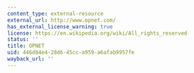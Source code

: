 ```yaml
---
content_type: external-resource
external_url: http://www.opnet.com/
has_external_license_warning: true
license: https://en.wikipedia.org/wiki/All_rights_reserved
status: ''
title: OPNET
uid: 446d84e4-28d6-45cc-a959-a6afab9957fe
wayback_url: ''
---
```

